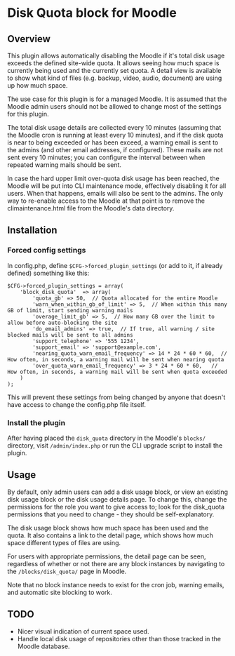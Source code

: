 # Disk Quota block for Moodle

## Overview
This plugin allows automatically disabling the Moodle if it's total disk usage
exceeds the defined site-wide quota.  It allows seeing how much space is
currently being used and the currently set quota.  A detail view is available
to show what kind of files (e.g. backup, video, audio, document) are using
up how much space.

The use case for this plugin is for a managed Moodle.  It is assumed that
the Moodle admin users should not be allowed to change most of the settings
for this plugin.

The total disk usage details are collected every 10 minutes (assuming
that the Moodle cron is running at least every 10 minutes), and if the
disk quota is near to being exceeded or has been exceed, a warning email is
sent to the admins (and other email addresses, if configured).  These mails
are not sent every 10 minutes; you can configure the interval between when
repeated warning mails should be sent.

In case the hard upper limit over-quota disk usage has been reached, the
Moodle will be put into CLI maintenance mode, effectively disabling it
for all users.  When that happens, emails will also be sent to the admins.
The only way to re-enable access to the Moodle at that point is to remove
the climaintenance.html file from the Moodle's data directory.

## Installation

### Forced config settings

In config.php, define ``$CFG->forced_plugin_settings`` (or add to it, if already defined) something like this:
```
$CFG->forced_plugin_settings = array(
    'block_disk_quota'  => array(
        'quota_gb' => 50,  // Quota allocated for the entire Moodle
        'warn_when_within_gb_of_limit' => 5,  // When within this many GB of limit, start sending warning mails
        'overage_limit_gb' => 5,  // How many GB over the limit to allow before auto-blocking the site
        'do_email_admins' => true,  // If true, all warning / site blocked mails will be sent to all admins
        'support_telephone' => '555 1234',
        'support_email' => 'support@example.com',
        'nearing_quota_warn_email_frequency' => 14 * 24 * 60 * 60,  // How often, in seconds, a warning mail will be sent when nearing quota
        'over_quota_warn_email_frequency' => 3 * 24 * 60 * 60,   // How often, in seconds, a warning mail will be sent when quota exceeded
    )
);
```
This will prevent these settings from being changed by anyone that doesn't have access to change the config.php file itself.

### Install the plugin
After having placed the ``disk_quota`` directory in the Moodle's ``blocks/`` directory, visit
``/admin/index.php`` or run the CLI upgrade script to install the plugin.

## Usage
By default, only admin users can add a disk usage block, or view an existing
disk usage block or the disk usage details page.  To change this, change the
permissions for the role you want to give access to; look for the disk_quota
permissions that you need to change - they should be self-explanatory.

The disk usage block shows how much space has been used and the quota.  It
also contains a link to the detail page, which shows how much space different
types of files are using.

For users with appropriate permissions, the detail page can be seen, regardless
of whether or not there are any block instances by navigating to the
``/blocks/disk_quota/`` page in Moodle.

Note that no block instance needs to exist for the cron job, warning emails,
and automatic site blocking to work.

## TODO
* Nicer visual indication of current space used.
* Handle local disk usage of repositories other than those tracked in the Moodle database.
